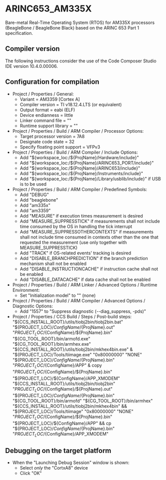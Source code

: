 # ARINC653_AM335X
Bare-metal Real-Time Operating System (RTOS) for AM335X processors (BeagleBone / BeagleBone Black) based on the ARINC 653 Part 1 specification.

Compiler version
----------------

The following instructions consider the use of the Code Composer Studio IDE version 10.4.0.00006.

Configuration for compilation
-----------------------------

- Project / Properties / General:
	- Variant = AM3359 [Cortex A]
	- Compiler version = TI v18.12.4.LTS (or equivalent)
	- Output format = eabi (ELF)
	- Device endianness = little
	- Linker command file = ""
	- Runtime support library = "<automatic>"
- Project / Properties / Build / ARM Compiler / Processor Options:
	- Target processor version = 7A8
	- Designate code state = 32
	- Specify floating point support = VFPv3
- Project / Properties / Build / ARM Compiler / Include Options:
	- Add "${workspace_loc:/${ProjName}/Hardware/include}"
	- Add "${workspace_loc:/${ProjName}/ARINC653_PORT/include}"
	- Add "${workspace_loc:/${ProjName}/ARINC653/include}"
	- Add "${workspace_loc:/${ProjName}/Instruments/include}"
	- Add "${workspace_loc:/${ProjName}/Library/usblib/include}" if USB is to be used
- Project / Properties / Build / ARM Compiler / Predefined Symbols:
	- Add "DEBUG"
	- Add "beaglebone"
	- Add "am335x"
	- Add "am3359"
	- Add "MEASURE" if execution times measurement is desired
	- Add "MEASURE_SUPPRESSTICK" if measurements shall not include time consumed by the OS in handling the tick interrupt
	- Add "MEASURE_SUPPRESSOTHERCONTEXTS" if measurements shall not include time consumed in contexts other than the one that requested the measurement (use only together with MEASURE_SUPPRESSTICK)
	- Add "TRACK" if OS-related events' tracking is desired
	- Add "DISABLE_BRANCHPREDICTION" if the branch prediction mechanism shall not be enabled
	- Add "DISABLE_INSTRUCTIONCACHE" if instruction cache shall not be enabled
	- Add "DISABLE_DATACACHE" if data cache shall not be enabled
- Project / Properties / Build / ARM Linker / Advanced Options / Runtime Environment:
	- Set "Initialization model" to "" (none)
- Project / Properties / Build / ARM Compiler / Advanced Options / Diagnostic Options:
	- Add "1557" to "Suppress diagnostic <id> (--diag_suppress, -pds)"
- Project / Properties / CCS Build / Steps / Post-build steps:
	"${CCS_INSTALL_ROOT}/utils/tiobj2bin/tiobj2bin.bat" "${PROJECT_LOC}/${ConfigName}/${ProjName}.out" "${PROJECT_LOC}/${ConfigName}/${ProjName}.bin" "${CG_TOOL_ROOT}/bin/armofd.exe" "${CG_TOOL_ROOT}/bin/armhex.exe" "${CCS_INSTALL_ROOT}/utils/tiobj2bin/mkhex4bin.exe" & "${PROJECT_LOC}/Tools/tiimage.exe" "0x80000000" "NONE" "${PROJECT_LOC}/${ConfigName}/${ProjName}.bin" "${PROJECT_LOC}/${ConfigName}/APP" & copy "${PROJECT_LOC}/${ConfigName}/${ProjName}.bin" "${PROJECT_LOC}/${ConfigName}/APP_XMODEM"
	"${CCS_INSTALL_ROOT}/utils/tiobj2bin/tiobj2bin" "${PROJECT_LOC}/${ConfigName}/${ProjName}.out" "${PROJECT_LOC}/${ConfigName}/${ProjName}.bin" "${CG_TOOL_ROOT}/bin/armofd" "${CG_TOOL_ROOT}/bin/armhex" "${CCS_INSTALL_ROOT}/utils/tiobj2bin/mkhex4bin" && "${PROJECT_LOC}/Tools/tiimage" "0x80000000" "NONE" "${PROJECT_LOC}/${ConfigName}/${ProjName}.bin" "${PROJECT_LOC}/${ConfigName}/APP" && cp "${PROJECT_LOC}/${ConfigName}/${ProjName}.bin" "${PROJECT_LOC}/${ConfigName}/APP_XMODEM"

Debugging on the target platform
--------------------------------

- When the "Launching Debug Session" window is shown:
	- Select *only* the "CortxA8" device
	- Click "OK"
